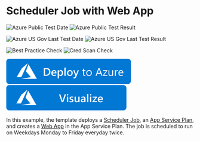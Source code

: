 # Scheduler Job with Web App

![Azure Public Test Date](https://azurequickstartsservice.blob.core.windows.net/badges/201-scheduler-webapp/PublicLastTestDate.svg)
![Azure Public Test Result](https://azurequickstartsservice.blob.core.windows.net/badges/201-scheduler-webapp/PublicDeployment.svg)

![Azure US Gov Last Test Date](https://azurequickstartsservice.blob.core.windows.net/badges/201-scheduler-webapp/FairfaxLastTestDate.svg)
![Azure US Gov Last Test Result](https://azurequickstartsservice.blob.core.windows.net/badges/201-scheduler-webapp/FairfaxDeployment.svg)

![Best Practice Check](https://azurequickstartsservice.blob.core.windows.net/badges/201-scheduler-webapp/BestPracticeResult.svg)
![Cred Scan Check](https://azurequickstartsservice.blob.core.windows.net/badges/201-scheduler-webapp/CredScanResult.svg)

[![Deploy To Azure](https://raw.githubusercontent.com/Azure/azure-quickstart-templates/master/1-CONTRIBUTION-GUIDE/images/deploytoazure.svg?sanitize=true)]("https://portal.azure.com/#create/Microsoft.Template/uri/https%3A%2F%2Fraw.githubusercontent.com%2FAzure%2Fazure-quickstart-templates%2Fmaster%2F201-scheduler-webapp%2Fazuredeploy.json")  [![Visualize](https://raw.githubusercontent.com/Azure/azure-quickstart-templates/master/1-CONTRIBUTION-GUIDE/images/visualizebutton.svg?sanitize=true)]("http://armviz.io/#/?load=https%3A%2F%2Fraw.githubusercontent.com%2FAzure%2Fazure-quickstart-templates%2Fmaster%2F201-scheduler-webapp%2Fazuredeploy.json")

In this example, the template deploys a [Scheduler Job](https://azure.microsoft.com/en-us/documentation/articles/scheduler-intro/), an [App Service Plan](https://azure.microsoft.com/en-us/documentation/articles/azure-web-sites-web-hosting-plans-in-depth-overview/), and creates a [Web App](https://azure.microsoft.com/en-us/documentation/articles/app-service-web-overview/) in the App Service Plan. The job is scheduled to run on Weekdays Monday to Friday everyday twice.


